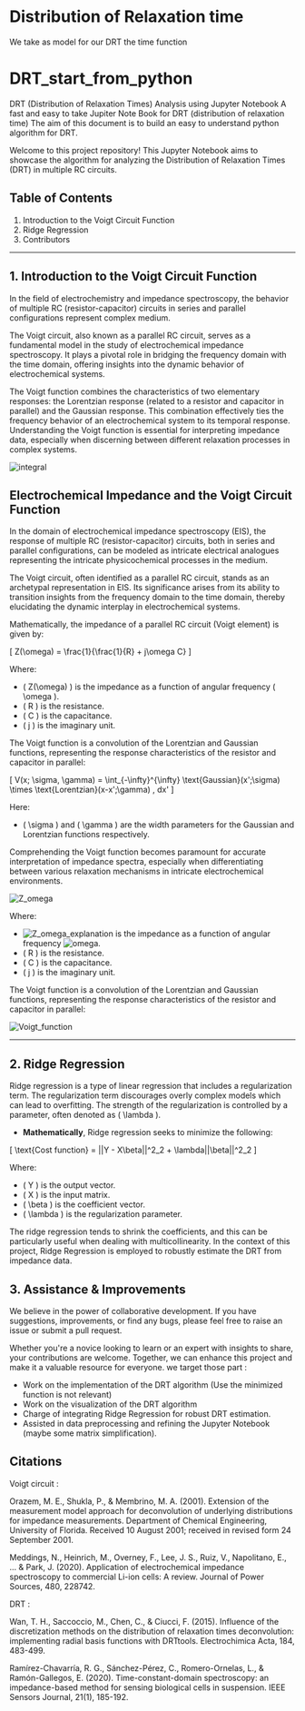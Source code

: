 # 


# Distribution of Relaxation time 
We take as model for our DRT the time function 


# **DRT_start_from_python**
DRT (Distribution of Relaxation Times) Analysis using Jupyter Notebook
A fast and easy to take Jupiter Note Book for DRT (distribution of relaxation time)
The aim of this document is to build an easy to understand python algorithm for DRT.

Welcome to this project repository! This Jupyter Notebook aims to showcase the algorithm for analyzing the Distribution of Relaxation Times (DRT) in multiple RC circuits. 

## **Table of Contents**

1. Introduction to the Voigt Circuit Function
2. Ridge Regression
3. Contributors

---


## **1. Introduction to the Voigt Circuit Function**

In the field of electrochemistry and impedance spectroscopy, the behavior of multiple RC (resistor-capacitor) circuits in series and parallel configurations represent complex medium.

The Voigt circuit, also known as a parallel RC circuit, serves as a fundamental model in the study of electrochemical impedance spectroscopy. It plays a pivotal role in bridging the frequency domain with the time domain, offering insights into the dynamic behavior of electrochemical systems.

The Voigt function combines the characteristics of two elementary responses: the Lorentzian response (related to a resistor and capacitor in parallel) and the Gaussian response. This combination effectively ties the frequency behavior of an electrochemical system to its temporal response. Understanding the Voigt function is essential for interpreting impedance data, especially when discerning between different relaxation processes in complex systems.


![integral](https://latex.codecogs.com/gif.latex?\int_{-\infty}^{+\infty}&space;x&space;\,dx)


## **Electrochemical Impedance and the Voigt Circuit Function**

In the domain of electrochemical impedance spectroscopy (EIS), the response of multiple RC (resistor-capacitor) circuits, both in series and parallel configurations, can be modeled as intricate electrical analogues representing the intricate physicochemical processes in the medium.

The Voigt circuit, often identified as a parallel RC circuit, stands as an archetypal representation in EIS. Its significance arises from its ability to transition insights from the frequency domain to the time domain, thereby elucidating the dynamic interplay in electrochemical systems.

Mathematically, the impedance of a parallel RC circuit (Voigt element) is given by:

\[
Z(\omega) = \frac{1}{\frac{1}{R} + j\omega C}
\]

Where:
- \( Z(\omega) \) is the impedance as a function of angular frequency \( \omega \).
- \( R \) is the resistance.
- \( C \) is the capacitance.
- \( j \) is the imaginary unit.

The Voigt function is a convolution of the Lorentzian and Gaussian functions, representing the response characteristics of the resistor and capacitor in parallel:

\[
V(x; \sigma, \gamma) = \int_{-\infty}^{\infty} \text{Gaussian}(x';\sigma) \times \text{Lorentzian}(x-x';\gamma) \, dx'
\]

Here:
- \( \sigma \) and \( \gamma \) are the width parameters for the Gaussian and Lorentzian functions respectively.

Comprehending the Voigt function becomes paramount for accurate interpretation of impedance spectra, especially when differentiating between various relaxation mechanisms in intricate electrochemical environments.


![Z_omega](https://latex.codecogs.com/gif.latex?Z(\omega)&space;=&space;\frac{1}{\frac{1}{R}&space;+&space;j\omega&space;C})

Where:

- ![Z_omega_explanation](https://latex.codecogs.com/gif.latex?Z(\omega)) is the impedance as a function of angular frequency ![omega](https://latex.codecogs.com/gif.latex?\omega).
- \( R \) is the resistance.
- \( C \) is the capacitance.
- \( j \) is the imaginary unit.

The Voigt function is a convolution of the Lorentzian and Gaussian functions, representing the response characteristics of the resistor and capacitor in parallel:

![Voigt_function](https://latex.codecogs.com/gif.latex?V(x;&space;\sigma,&space;\gamma)&space;=&space;\int_{-\infty}^{\infty}&space;\text{Gaussian}(x';\sigma)&space;\times&space;\text{Lorentzian}(x-x';\gamma)&space;\,dx')

---



## **2. Ridge Regression**

Ridge regression is a type of linear regression that includes a regularization term. The regularization term discourages overly complex models which can lead to overfitting. The strength of the regularization is controlled by a parameter, often denoted as \( \lambda \). 

- **Mathematically**, Ridge regression seeks to minimize the following:

\[
\text{Cost function} = ||Y - X\beta||^2_2 + \lambda||\beta||^2_2
\]

Where:
- \( Y \) is the output vector.
- \( X \) is the input matrix.
- \( \beta \) is the coefficient vector.
- \( \lambda \) is the regularization parameter.

The ridge regression tends to shrink the coefficients, and this can be particularly useful when dealing with multicollinearity. In the context of this project, Ridge Regression is employed to robustly estimate the DRT from impedance data.



## **3. Assistance & Improvements**

We believe in the power of collaborative development. If you have suggestions, improvements, or find any bugs, please feel free to raise an issue or submit a pull request. 

Whether you're a novice looking to learn or an expert with insights to share, your contributions are welcome. Together, we can enhance this project and make it a valuable resource for everyone. we target those part : 

- Work on the implementation of the DRT algorithm (Use the minimized function is not relevant)
- Work on the visualization of the DRT algorithm
- Charge of integrating Ridge Regression for robust DRT estimation.
- Assisted in data preprocessing and refining the Jupyter Notebook (maybe some matrix simplification).


## **Citations**

Voigt circuit : 

Orazem, M. E., Shukla, P., & Membrino, M. A. (2001). Extension of the measurement model approach for deconvolution of underlying distributions for impedance measurements. Department of Chemical Engineering, University of Florida. Received 10 August 2001; received in revised form 24 September 2001.

Meddings, N., Heinrich, M., Overney, F., Lee, J. S., Ruiz, V., Napolitano, E., ... & Park, J. (2020). Application of electrochemical impedance spectroscopy to commercial Li-ion cells: A review. Journal of Power Sources, 480, 228742.

DRT : 

Wan, T. H., Saccoccio, M., Chen, C., & Ciucci, F. (2015). Influence of the discretization methods on the distribution of relaxation times deconvolution: implementing radial basis functions with DRTtools. Electrochimica Acta, 184, 483-499.

Ramírez-Chavarría, R. G., Sánchez-Pérez, C., Romero-Ornelas, L., & Ramón-Gallegos, E. (2020). Time-constant-domain spectroscopy: an impedance-based method for sensing biological cells in suspension. IEEE Sensors Journal, 21(1), 185-192.

